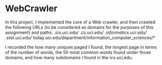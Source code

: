 # WebCrawler
In this project, I implemented the core of a Web crawler, and then crawled the following URLs (to be considered as domains for the purposes of this assignment) and paths:  *.ics.uci.edu/* *.cs.uci.edu/* *.informatics.uci.edu/* *.stat.uci.edu/* today.uci.edu/department/information_computer_sciences/*

I recorded the how many uniques paged I found, the longest page in terms of the number of words, the 50 most common words found under those domains, and how many subdomains I found in the ics.uci,edu.
